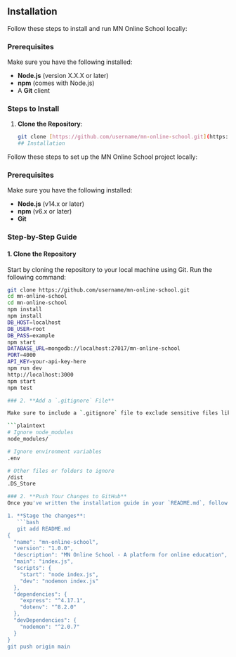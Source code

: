 ## Installation

Follow these steps to install and run MN Online School locally:

### Prerequisites

Make sure you have the following installed:
- **Node.js** (version X.X.X or later)
- **npm** (comes with Node.js)
- A **Git** client

### Steps to Install

1. **Clone the Repository**:
   ```bash
   git clone [https://github.com/username/mn-online-school.git](https://manchang2003.github.io/https-www.mnsolutions.html/frame.html)
   ## Installation

Follow these steps to set up the MN Online School project locally:

### Prerequisites

Make sure you have the following installed:
- **Node.js** (v14.x or later)
- **npm** (v6.x or later)
- **Git**

### Step-by-Step Guide

#### 1. Clone the Repository

Start by cloning the repository to your local machine using Git. Run the following command:

```bash
git clone https://github.com/username/mn-online-school.git
cd mn-online-school
cd mn-online-school
npm install
npm install
DB_HOST=localhost
DB_USER=root
DB_PASS=example
npm start
DATABASE_URL=mongodb://localhost:27017/mn-online-school
PORT=4000
API_KEY=your-api-key-here
npm run dev
http://localhost:3000
npm start
npm test

### 2. **Add a `.gitignore` File**

Make sure to include a `.gitignore` file to exclude sensitive files like `.env`, `node_modules`, and others that don’t need to be tracked by Git. Example `.gitignore`:

```plaintext
# Ignore node_modules
node_modules/

# Ignore environment variables
.env

# Other files or folders to ignore
/dist
.DS_Store

### 2. **Push Your Changes to GitHub**
Once you've written the installation guide in your `README.md`, follow these steps to push your changes to GitHub:

1. **Stage the changes**:
   ```bash
   git add README.md
{
  "name": "mn-online-school",
  "version": "1.0.0",
  "description": "MN Online School - A platform for online education",
  "main": "index.js",
  "scripts": {
    "start": "node index.js",
    "dev": "nodemon index.js"
  },
  "dependencies": {
    "express": "^4.17.1",
    "dotenv": "^8.2.0"
  },
  "devDependencies": {
    "nodemon": "^2.0.7"
  }
}
git push origin main

